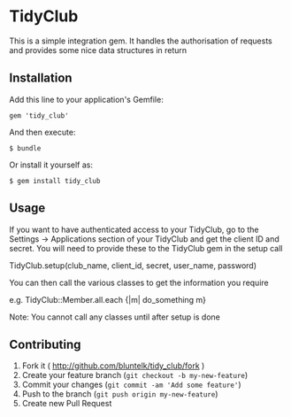# TidyClub

This is a simple integration gem. It handles the authorisation of requests and provides some nice data structures in return

## Installation

Add this line to your application's Gemfile:

    gem 'tidy_club'

And then execute:

    $ bundle

Or install it yourself as:

    $ gem install tidy_club

## Usage

If you want to have authenticated access to your TidyClub, go to the Settings -> Applications section of your TidyClub
and get the client ID and secret. You will need to provide these to the TidyClub gem in the setup call

  TidyClub.setup(club_name, client_id, secret, user_name, password)

You can then call the various classes to get the information you require

e.g.
	TidyClub::Member.all.each {|m| do_something m}

Note:
	You cannot call any classes until after setup is done

## Contributing

1. Fork it ( http://github.com/bluntelk/tidy_club/fork )
2. Create your feature branch (`git checkout -b my-new-feature`)
3. Commit your changes (`git commit -am 'Add some feature'`)
4. Push to the branch (`git push origin my-new-feature`)
5. Create new Pull Request
